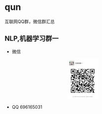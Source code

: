 # qun
互联网QQ群，微信群汇总
## NLP,机器学习群一
- 微信
<div align="center">
<img src='pic/NLP-机器学习.jpeg' height="130" width="100">
</div>

- QQ
696165031

